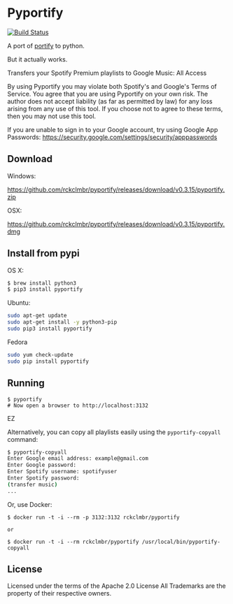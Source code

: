 Pyportify
=========

[![Build Status](https://travis-ci.org/rckclmbr/pyportify.svg?branch=master)](https://travis-ci.org/rckclmbr/pyportify)

A port of [portify](https://github.com/mauimauer/portify) to python.

But it actually works.

Transfers your Spotify Premium playlists to Google Music: All Access

By using Pyportify you may violate both Spotify's and Google's Terms of Service. You agree that
you are using Pyportify on your own risk. The author does not accept liability (as far as permitted by law) for any loss arising from any use of this tool.
If you choose not to agree to these terms, then you may not use this tool.

If you are unable to sign in to your Google account, try using Google App Passwords: https://security.google.com/settings/security/apppasswords

Download
--------

Windows:

https://github.com/rckclmbr/pyportify/releases/download/v0.3.15/pyportify.zip

OSX:

https://github.com/rckclmbr/pyportify/releases/download/v0.3.15/pyportify.dmg

Install from pypi
-----------------

OS X:

```bash
$ brew install python3
$ pip3 install pyportify
```

Ubuntu:

```bash
sudo apt-get update
sudo apt-get install -y python3-pip
sudo pip3 install pyportify
```

Fedora 

```bash
sudo yum check-update
sudo pip install pyportify
```

Running
-------

```
$ pyportify
# Now open a browser to http://localhost:3132
```

EZ

Alternatively, you can copy all playlists easily using the ```pyportify-copyall``` command:

```bash
$ pyportify-copyall
Enter Google email address: example@gmail.com
Enter Google password:
Enter Spotify username: spotifyuser
Enter Spotify password:
(transfer music)
...
```

Or, use Docker:

```
$ docker run -t -i --rm -p 3132:3132 rckclmbr/pyportify

or

$ docker run -t -i --rm rckclmbr/pyportify /usr/local/bin/pyportify-copyall
```

License
-------

Licensed under the terms of the Apache 2.0 License
All Trademarks are the property of their respective owners.
